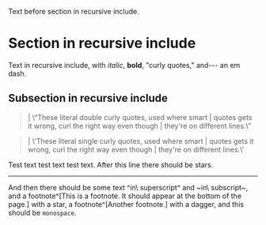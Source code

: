 Text before section in recursive include.

# Section in recursive include

Text in recursive include, with *italic*, **bold**, "curly quotes," and--- an em dash.

## Subsection in recursive include

> | \“These literal double curly quotes, used where smart
> | quotes gets it wrong, curl the right way even though
> | they're on different lines.\”

> | \‘These literal single curly quotes, used where smart
> | quotes gets it wrong, curl the right way even though
> | they're on different lines.\’

Test text test text test text. After this line there should be stars.

<!-- Here's a comment. It's ignored in output. -->

* * *

And then there should be some text ^in\ superscript^ and ~in\ subscript~, and a footnote^[This is a footnote. It should appear at the bottom of the page.] with a star, a footnote^[Another footnote.] with a dagger, and this should be `monospace`.
